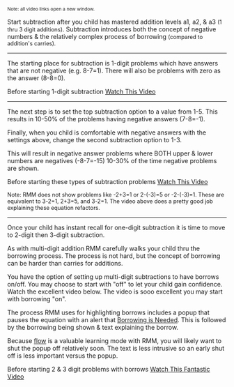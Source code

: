 <p><span style="font-size:75%;">Note: all video links open a new window.</span></p>

<p>Start subtraction after you child has mastered addition levels a1, a2, &amp; a3 <span style="font-size:90%;">(1 thru 3 digit additions)</span>. Subtraction introduces both the concept of negative numbers &amp; the relatively complex process of borrowing <span style="font-size:90%;">(compared to addition&#039;s carries).</span></p>

<hr>

<p>The starting place for subtraction is 1-digit problems which have answers that are not negative (e.g. 8-7=1). There will also be problems with zero as the answer (8-8=0).</p>

<p>Before starting 1-digit subtraction <a target="_blank" href="https://www.youtube.com/watch?v=aNqG4ChKShI">Watch This Video</a></p>

<hr>

<p>The next step is to set the top subtraction option to a value from 1-5. This results in 10-50% of the problems having negative answers (7-8=-1).</p>

<p>Finally, when you child is comfortable with negative answers with the settings above, change the second subtraction option to 1-3.</p>

<p>This will result in negative answer problems where BOTH upper &amp; lower numbers are negatives (-8-7=-15) 10-30% of the time negative problems are shown.</p>

<p>Before starting these types of subtraction problems <a target="_blank" href="https://www.youtube.com/watch?v=NQSN00zL5gg">Watch This Video</a></p>

<p><span style="font-size:90%;">Note: RMM does not show problems like -2+3=1 or 2-(-3)=5 or -2-(-3)=1. These are equivalent to 3-2=1, 2+3=5, and 3-2=1. The video above does a pretty good job explaining these equation refactors.</span></p>

<hr>

<p>Once your child has instant recall for one-digit subtraction it is time to move to 2-digit then 3-digit subtraction.</p>

<p>As with multi-digit addition RMM carefully walks your child thru the borrowing process. The process is not hard, but the concept of borrowing can be harder than carries for additions.</p>

<p>You have the option of setting up multi-digit subtractions to have borrows on/off. You may choose to start with "off" to let your child gain confidence. Watch the excellent video below. The video is sooo excellent you may start with borrowing "on".</p>

<p>The process RMM uses for highlighting borrows includes a popup that pauses the equation with an alert that <u>Borrowing is Needed</u>. This is followed by the borrowing being shown &amp; text explaining the borrow.</p>

<p>Because <u>flow</u> is a valuable learning mode with RMM, you will likely want to shut the popup off relatively soon. The text is less intrusive so an early shut off is less important versus the popup.</p>

<p>Before starting 2 &amp; 3 digit problems with borrows <a target="_blank" href="https://www.youtube.com/watch?v=Y6M89-6106I">Watch This Fantastic Video</a></p>
